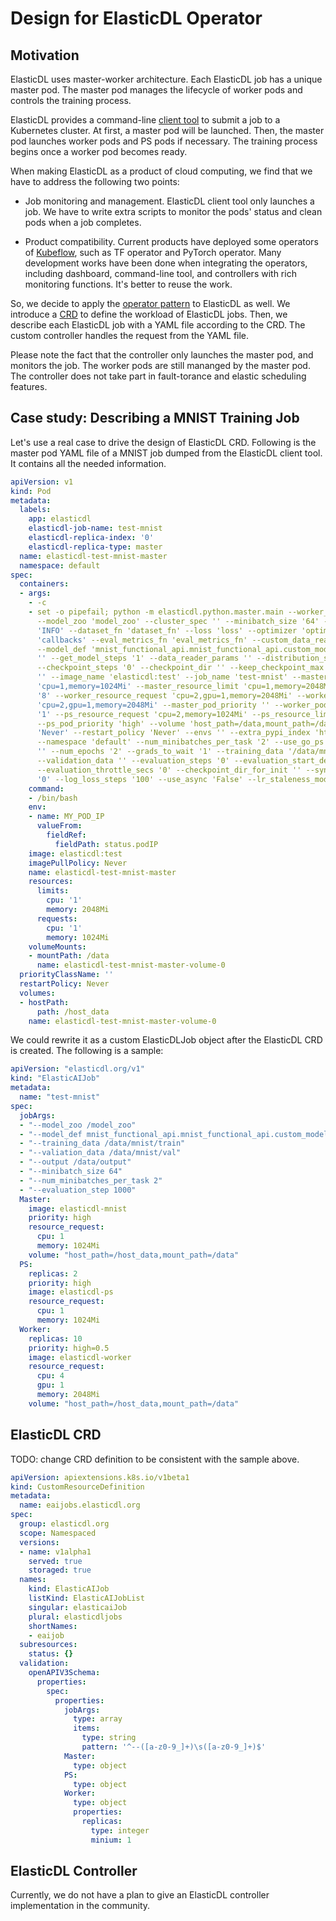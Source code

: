 # Design for ElasticDL Operator

## Motivation

ElasticDL uses master-worker architecture.
Each ElasticDL job has a unique master pod.
The master pod manages the lifecycle of worker pods and controls the training process.

ElasticDL provides a command-line [client tool](https://github.com/sql-machine-learning/elasticdl/blob/develop/docs/designs/client_tool.md)
to submit a job to a Kubernetes cluster.
At first, a master pod will be launched.
Then, the master pod launches worker pods and PS pods if necessary.
The training process begins once a worker pod becomes ready.

When making ElasticDL as a product of cloud computing,
we find that we have to address the following two points:

- Job monitoring and management. ElasticDL client tool only launches a job.
We have to write extra scripts to monitor the pods' status
and clean pods when a job completes.

- Product compatibility. Current products have deployed some operators of [Kubeflow](https://www.kubeflow.org/),
such as TF operator and PyTorch operator.
Many development works have been done when integrating the operators,
including dashboard, command-line tool, and controllers with rich monitoring functions.
It's better to reuse the work.

So, we decide to apply the
[operator pattern](https://kubernetes.io/docs/concepts/extend-kubernetes/operator/)
to ElasticDL as well.
We introduce a [CRD](https://kubernetes.io/docs/concepts/extend-kubernetes/api-extension/custom-resources/)
to define the workload of ElasticDL jobs.
Then, we describe each ElasticDL job with a YAML file according to the CRD.
The custom controller handles the request from the YAML file.

Please note the fact that the controller only launches
the master pod, and monitors the job.
The worker pods are still mananged by the master pod.
The controller does not take part in fault-torance and elastic scheduling features.

## Case study: Describing a MNIST Training Job

Let's use a real case to drive the design of ElasticDL CRD.
Following is the master pod YAML file of a MNIST job
dumped from the ElasticDL client tool.
It contains all the needed information.

```yaml
apiVersion: v1
kind: Pod
metadata:
  labels:
    app: elasticdl
    elasticdl-job-name: test-mnist
    elasticdl-replica-index: '0'
    elasticdl-replica-type: master
  name: elasticdl-test-mnist-master
  namespace: default
spec:
  containers:
  - args:
    - -c
    - set -o pipefail; python -m elasticdl.python.master.main --worker_image 'elasticdl:test'
      --model_zoo 'model_zoo' --cluster_spec '' --minibatch_size '64' --log_level
      'INFO' --dataset_fn 'dataset_fn' --loss 'loss' --optimizer 'optimizer' --callbacks
      'callbacks' --eval_metrics_fn 'eval_metrics_fn' --custom_data_reader 'custom_data_reader'
      --model_def 'mnist_functional_api.mnist_functional_api.custom_model' --model_params
      '' --get_model_steps '1' --data_reader_params '' --distribution_strategy 'ParameterServerStrategy'
      --checkpoint_steps '0' --checkpoint_dir '' --keep_checkpoint_max '0' --output
      '' --image_name 'elasticdl:test' --job_name 'test-mnist' --master_resource_request
      'cpu=1,memory=1024Mi' --master_resource_limit 'cpu=1,memory=2048Mi' --num_workers
      '8' --worker_resource_request 'cpu=2,gpu=1,memory=2048Mi' --worker_resource_limit
      'cpu=2,gpu=1,memory=2048Mi' --master_pod_priority '' --worker_pod_priority 'high=0.5' --num_ps_pods
      '1' --ps_resource_request 'cpu=2,memory=1024Mi' --ps_resource_limit 'cpu=2,memory=2048Mi'
      --ps_pod_priority 'high' --volume 'host_path=/data,mount_path=/data' --image_pull_policy
      'Never' --restart_policy 'Never' --envs '' --extra_pypi_index 'https://pypi.org/simple'
      --namespace 'default' --num_minibatches_per_task '2' --use_go_ps 'True' --aux_params '' --log_file_path '' --tensorboard_log_dir
      '' --num_epochs '2' --grads_to_wait '1' --training_data '/data/mnist/train'
      --validation_data '' --evaluation_steps '0' --evaluation_start_delay_secs '100'
      --evaluation_throttle_secs '0' --checkpoint_dir_for_init '' --sync_version_tolerance
      '0' --log_loss_steps '100' --use_async 'False' --lr_staleness_modulation 'False'
    command:
    - /bin/bash
    env:
    - name: MY_POD_IP
      valueFrom:
        fieldRef:
          fieldPath: status.podIP
    image: elasticdl:test
    imagePullPolicy: Never
    name: elasticdl-test-mnist-master
    resources:
      limits:
        cpu: '1'
        memory: 2048Mi
      requests:
        cpu: '1'
        memory: 1024Mi
    volumeMounts:
    - mountPath: /data
      name: elasticdl-test-mnist-master-volume-0
  priorityClassName: ''
  restartPolicy: Never
  volumes:
  - hostPath:
      path: /host_data
    name: elasticdl-test-mnist-master-volume-0
```

We could rewrite it as a custom ElasticDLJob object
after the ElasticDL CRD is created.
The following is a sample:

```yaml
apiVersion: "elasticdl.org/v1"
kind: "ElasticAIJob"
metadata:
  name: "test-mnist"
spec:
  jobArgs:
  - "--model_zoo /model_zoo"
  - "--model_def mnist_functional_api.mnist_functional_api.custom_model"
  - "--training_data /data/mnist/train"
  - "--valiation_data /data/mnist/val"
  - "--output /data/output"
  - "--minibatch_size 64"
  - "--num_minibatches_per_task 2"
  - "--evaluation_step 1000"
  Master:
    image: elasticdl-mnist
    priority: high
    resource_request:
      cpu: 1
      memory: 1024Mi
    volume: "host_path=/host_data,mount_path=/data"
  PS:
    replicas: 2
    priority: high
    image: elasticdl-ps
    resource_request:
      cpu: 1
      memory: 1024Mi
  Worker:
    replicas: 10
    priority: high=0.5
    image: elasticdl-worker
    resource_request:
      cpu: 4
      gpu: 1
      memory: 2048Mi
    volume: "host_path=/host_data,mount_path=/data"
```

## ElasticDL CRD

TODO: change CRD definition to be consistent with the sample above.

```yaml
apiVersion: apiextensions.k8s.io/v1beta1
kind: CustomResourceDefinition
metadata:
  name: eaijobs.elasticdl.org
spec:
  group: elasticdl.org
  scope: Namespaced
  versions:
  - name: v1alpha1
    served: true
    storaged: true
  names:
    kind: ElasticAIJob
    listKind: ElasticAIJobList
    singular: elasticaiJob
    plural: elasticdljobs
    shortNames:
    - eaijob
  subresources:
    status: {}
  validation:
    openAPIV3Schema:
      properties:
        spec:
          properties:
            jobArgs:
              type: array
              items:
                type: string
                pattern: '^--([a-z0-9_]+)\s([a-z0-9_]+)$'
            Master:
              type: object
            PS:
              type: object
            Worker:
              type: object
              properties:
                replicas:
                  type: integer
                  minium: 1
```

## ElasticDL Controller

Currently, we do not have a plan to give an
ElasticDL controller implementation in the community.
